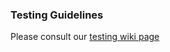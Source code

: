 ### Testing Guidelines

Please consult our [testing wiki page](https://github.com/waterthetrees/waterthetrees/wiki/Testing)
